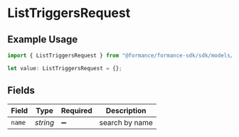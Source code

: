 # ListTriggersRequest

## Example Usage

```typescript
import { ListTriggersRequest } from "@formance/formance-sdk/sdk/models/operations";

let value: ListTriggersRequest = {};
```

## Fields

| Field              | Type               | Required           | Description        |
| ------------------ | ------------------ | ------------------ | ------------------ |
| `name`             | *string*           | :heavy_minus_sign: | search by name     |
